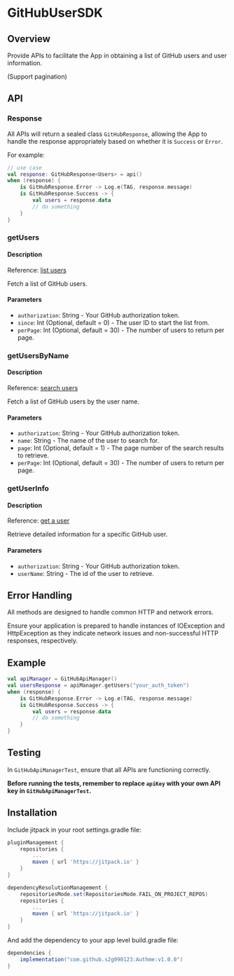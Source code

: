 # GitHubUserSDK

## Overview
Provide APIs to facilitate the App in obtaining a list of GitHub users and user information.

(Support pagination)

## API
### Response
All APIs will return a sealed class `GitHubResponse`, allowing the App to handle the response appropriately based on whether it is `Success` or `Error`.

For example:
```kotlin
// use case
val response: GitHubResponse<Users> = api()
when (response) {
    is GitHubResponse.Error -> Log.e(TAG, response.message)
    is GitHubResponse.Success -> {
        val users = response.data
        // do something
    }
}
```

### getUsers
#### Description
Reference: [list users](https://docs.github.com/en/rest/users/users?apiVersion=2022-11-28#list-users)

Fetch a list of GitHub users.
#### Parameters
- `authorization`: String - Your GitHub authorization token.
- `since`: Int (Optional, default = 0) - The user ID to start the list from.
- `perPage`: Int (Optional, default = 30) - The number of users to return per page.

### getUsersByName
#### Description
Reference: [search users](https://docs.github.com/en/rest/search/search?apiVersion=2022-11-28#search-users)

Fetch a list of GitHub users by the user name.

#### Parameters
- `authorization`: String - Your GitHub authorization token.
- `name`: String - The name of the user to search for.
- `page`: Int (Optional, default = 1) - The page number of the search results to retrieve.
- `perPage`: Int (Optional, default = 30) - The number of users to return per page.

### getUserInfo
#### Description
Reference: [get a user](https://docs.github.com/en/rest/users/users?apiVersion=2022-11-28#get-a-user)

Retrieve detailed information for a specific GitHub user.

#### Parameters
- `authorization`: String - Your GitHub authorization token.
- `userName`: String - The id of the user to retrieve.

## Error Handling
All methods are designed to handle common HTTP and network errors. 

Ensure your application is prepared to handle instances of IOException and HttpException as they indicate network issues and non-successful HTTP responses, respectively.

## Example
```kotlin
val apiManager = GitHubApiManager()
val usersResponse = apiManager.getUsers("your_auth_token")
when (response) {
    is GitHubResponse.Error -> Log.e(TAG, response.message)
    is GitHubResponse.Success -> {
        val users = response.data
        // do something
    }
}
```

## Testing
In `GitHubApiManagerTest`, ensure that all APIs are functioning correctly.

**Before running the tests, remember to replace `apiKey` with your own API key in `GitHubApiManagerTest`.**

## Installation
Include jitpack in your root settings.gradle file:
```gradle
pluginManagement {
    repositories {
        ...
        maven { url 'https://jitpack.io' }
    }
}

dependencyResolutionManagement {
    repositoriesMode.set(RepositoriesMode.FAIL_ON_PROJECT_REPOS)
    repositories {
        ...
        maven { url 'https://jitpack.io' }
    }
}
```
And add the dependency to your app level build.gradle file:
```gradle
dependencies {
    implementation("com.github.s2g090123:Authme:v1.0.0")
}
```
